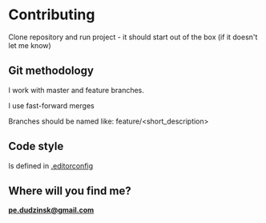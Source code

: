 # Contributing
Clone repository and run project - it should start out of the box (if it doesn't let me know)

## Git methodology
I work with master and feature branches.

I use fast-forward merges

Branches should be named like: feature/<short_description>


## Code style
Is defined in [.editorconfig](./.editorconfig)


## Where will you find me?
[**pe.dudzinsk@gmail.com**](pe.dudzinsk@gmail.com)
